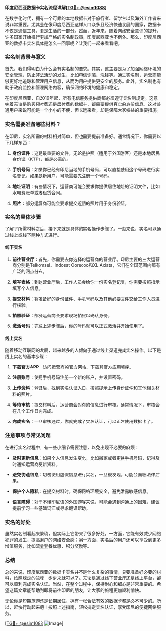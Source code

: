 **印度尼西亚数据卡实名流程详解[[TG💪+ @esim1088](https://t.me/s/esim1088)]**

在数字化时代，拥有一个可靠的本地数据卡对于旅行者、留学生以及海外工作者来说非常重要。尤其是在像印度尼西亚这样人口众多且经济快速发展的国家，数据卡不仅是通信工具，更是生活的一部分。然而，近年来，随着网络安全意识的提升，许多国家开始推行更加严格的实名制政策，印度尼西亚也不例外。那么，印度尼西亚的数据卡实名具体是怎么一回事呢？让我们一起来看看吧。

### 实名制背景与意义

首先，我们得明白为什么会有实名制的要求。其实，这主要是为了加强网络环境的安全管理，防止非法活动的发生，比如电信诈骗、洗钱等。通过实名制，运营商能够更好地追踪和管理用户信息，从而为用户提供更安全的服务。此外，实名制也有助于政府监控和管理网络内容，确保网络环境的健康和稳定。

在印度尼西亚，自2019年起，所有电信服务提供商都必须遵守实名制规定。这意味着无论是购买预付费还是后付费的数据卡，都需要提供真实的身份信息。这对普通用户来说可能是一个小小的不便，但长远来看，却是保障大家权益的重要措施。

### 实名需要准备哪些材料？

在印尼，实名所需的材料相对简单，但也需要提前准备好。通常情况下，你需要以下几样东西：

1. **身份证件**：这是最重要的文件，无论是护照（适用于外国游客）还是本地居民身份证（KTP），都是必需的。
   
2. **手机号码**：如果你已经有印尼当地的手机号码，可以直接使用这个号码进行实名登记。如果是新用户，可能需要先注册一个号码。

3. **地址证明**：有些情况下，运营商可能会要求你提供居住地址的证明文件，比如水电费账单或者租赁合同。

4. **照片**：部分运营商可能会要求提交近期的照片用于身份验证。

### 实名的具体步骤

了解了所需材料之后，接下来就是具体的实名操作步骤了。一般来说，实名可以通过线上或线下两种方式进行。

#### 线下实名

1. **前往营业厅**：首先，你需要去你选择的运营商的营业厅。印尼主要的三大运营商分别是Telkomsel、Indosat Ooredoo和XL Axiata，它们在全国范围内都有广泛的网点分布。

2. **填写表格**：到达营业厅后，工作人员会给你一份实名登记表，你需要按照指示填写个人信息。

3. **提交材料**：将准备好的身份证件、手机号码以及其他必要文件交给工作人员进行核验。

4. **拍照验证**：部分运营商会要求现场拍照以确认身份。

5. **激活号码**：完成上述步骤后，你的号码就可以正式激活并开始使用了。

#### 线上实名

随着移动互联网的发展，越来越多的人倾向于通过线上渠道完成实名操作。以下是线上实名的基本步骤：

1. **下载官方APP**：访问运营商的官方网站，下载其官方应用程序。

2. **注册账号**：使用手机号码注册一个新的账户，并设置密码。

3. **上传资料**：登录后，找到实名认证入口，按照提示上传身份证件和其他相关材料的照片。

4. **等待审核**：提交材料后，运营商会对你的信息进行审核。通常情况下，审核会在几个工作日内完成。

5. **完成实名**：一旦审核通过，你就完成了实名认证，可以正常使用数据卡了。

### 注意事项与常见问题

在进行实名过程中，有一些小细节需要注意，以免出现不必要的麻烦：

- **及时更新信息**：如果个人信息发生变化，比如搬家或者更换手机号码，记得及时通知运营商更新资料。

- **避免伪造信息**：切勿使用虚假信息进行实名，一旦被发现，可能会面临法律后果。

- **保护个人隐私**：在提交材料时，确保网络环境安全，避免泄露敏感信息。

- **语言障碍**：对于不懂印尼语的外国游客来说，可能会遇到沟通上的困难，建议提前学习一些基础词汇或寻求翻译帮助。

### 实名的好处

虽然实名制看起来繁琐，但实际上它带来了很多好处。一方面，它能有效减少网络犯罪的发生，提高用户的网络安全感；另一方面，实名后的用户还可以享受到更多增值服务，比如流量套餐优惠、积分奖励等。

### 总结

总的来说，印度尼西亚的数据卡实名并不是什么复杂的事情，只要准备好必要的材料，按照规定的流程一步步来就可以了。无论是通过线下营业厅还是线上平台，都可以顺利完成实名认证。当然，在整个过程中，保持耐心和细心是非常重要的。希望这篇文章能帮助到即将前往印尼的朋友，让大家的旅程更加顺利愉快。

无论你是短期旅游还是长期居住，拥有一张合法有效的数据卡都是必不可少的。所以，赶快行动起来吧！按照上述指南，轻松搞定实名认证，享受印尼的便捷网络服务。

[[TG💪+ @esim1088](https://t.me/s/esim1088) ![Image](https://i.postimg.cc/4NQfJmqS/Snipaste-2025-05-13-00-14-12.png)]